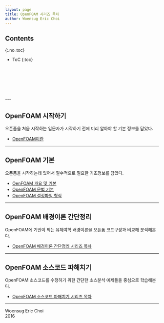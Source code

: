 ```yaml
---
layout: page
title: OpenFOAM 시리즈 목차
author: Woensug Eric Choi
---
```


## Contents
{:.no_toc}

* ToC
{:toc}


<p><br><br><br><br><br></p>
---

## OpenFOAM 시작하기

오픈폼을 처음 시작하는 입문자가 시작하기 전에 미리 알아야 할 기본 정보를 담았다.

- [OpenFOAM이란](http://onedayof.tistory.com/44)

---

## OpenFOAM 기본

오픈폼을 시작하는데 있어서 필수적으로 필요한 기초정보를 담았다.

- [OenFOAM 개요 및 기본](http://onedayof.tistory.com/entry/OpenFOAM-%EA%B8%B0%EB%B3%B8-OpenFOAM-%EA%B0%9C%EC%9A%94-%EB%B0%8F-%EA%B8%B0%EB%B3%B8)
- [OpenFOAM 문법 기본](http://onedayof.tistory.com/entry/OpenFOAM-%EA%B8%B0%EB%B3%B8-OpenFOAM-%EB%AC%B8%EB%B2%95-%EA%B8%B0%EB%B3%B8)
- [OpenFOAM 설정파일 형식](http://onedayof.tistory.com/entry/OpenFOAM-%EA%B8%B0%EB%B3%B8-OpenFOAM-%EC%84%A4%EC%A0%95%ED%8C%8C%EC%9D%BC%EC%9D%98-%ED%98%95%EC%8B%9D)

---

## OpenFOAM 배경이론 간단정리

OpenFOAM에 기반이 되는 유체여학 배경이론을 오픈폼 코드구성과 비교해 분석해본다.

- [OpenFOAM 배경이론 간단정리 시리즈 목차](http://onedayof.tistory.com/82)

---

## OpenFOAM 소스코드 파해치기

OpenFOAM 소스코드를 수정하기 위한 간단한 소스분석 예제들을 중심으로 학습해본다.

- [OpenFOAM 소스코드 파해치기 시리즈 목차](http://onedayof.tistory.com/51)

---

Woensug Eric Choi  
2016

